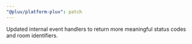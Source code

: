 ```yaml
---
"@pluv/platform-pluv": patch
---
```


Updated internal event handlers to return more meaningful status codes and room identifiers.

